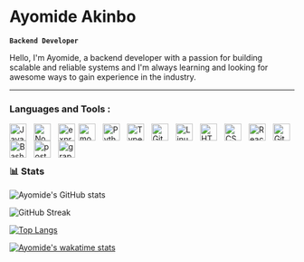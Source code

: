 #  Ayomide Akinbo

**`Backend Developer`**

Hello, I'm Ayomide, a backend developer with a passion for building scalable and reliable systems and I'm always learning and looking for awesome ways to gain experience in the industry.

  

---

         
          
### Languages and Tools :

<img align="left" alt="JavaScript" width="30px" style="padding-right:10px;" src="https://cdn.jsdelivr.net/gh/devicons/devicon/icons/javascript/javascript-plain.svg" />
<img align="left" alt="NodeJS" width="30px" style="padding-right:10px;" src="https://cdn.jsdelivr.net/gh/devicons/devicon/icons/nodejs/nodejs-original.svg" />
<img align="left" alt="express" width="30px"style="padding-right:3px;background-color:white;" src="https://cdn.jsdelivr.net/gh/devicons/devicon/icons/express/express-original.svg" />
<img align="left" alt="mongodb" width="30px" style="padding-right:10px;" src="https://cdn.jsdelivr.net/gh/devicons/devicon/icons/mongodb/mongodb-original-wordmark.svg" />
<img align="left" alt="Python" width="30px" style="padding-right:10px;" src="https://cdn.jsdelivr.net/gh/devicons/devicon/icons/python/python-plain.svg" />

<img align="left" alt="TypeScript" width="30px" style="padding-right:10px;" src="https://cdn.jsdelivr.net/gh/devicons/devicon/icons/typescript/typescript-plain.svg" />
<img align="left" alt="Git" width="30px" style="padding-right:10px;" src="https://cdn.jsdelivr.net/gh/devicons/devicon/icons/git/git-original.svg" />
<img align="left" alt="Linux" width="30px" style="padding-right:10px;" src="https://cdn.jsdelivr.net/gh/devicons/devicon/icons/linux/linux-original.svg" />
<img align="left" alt="HTML" width="30px" style="padding-right:10px;" src="https://cdn.jsdelivr.net/gh/devicons/devicon/icons/html5/html5-plain.svg" />
<img align="left" alt="CSS" width="30px" style="padding-right:10px;" src="https://cdn.jsdelivr.net/gh/devicons/devicon/icons/css3/css3-plain.svg" />
<img align="left" alt="React" width="30px" style="padding-right:10px;" src="https://cdn.jsdelivr.net/gh/devicons/devicon/icons/react/react-original.svg" />
<img align="left" alt="GitHub" width="30px" style="padding-right:0px;background-color:white;" src="https://cdn.jsdelivr.net/gh/devicons/devicon/icons/github/github-original-wordmark.svg" />
<img align="left" alt="Bash" width="30px" style="padding-right:10px;" src="https://cdn.jsdelivr.net/gh/devicons/devicon/icons/bash/bash-original.svg" />
<img align="left" alt="postgresql" width="30px" style="padding-right:10px;" src="https://cdn.jsdelivr.net/gh/devicons/devicon/icons/postgresql/postgresql-original-wordmark.svg" />
<img align="left" alt="graphql" width="30px" style="padding-right:10px;"  src="https://cdn.jsdelivr.net/gh/devicons/devicon/icons/graphql/graphql-plain.svg" />
<br />

<br />






#

### 📊 Stats
![Ayomide's GitHub stats](https://github-readme-stats.vercel.app/api?username=aytheotaku&show_icons=true&theme=radical&hide=stars)

![GitHub Streak](https://streak-stats.demolab.com?user=aytheotaku&theme=tokyonight&border_radius=4.5)

[![Top Langs](https://github-readme-stats.vercel.app/api/top-langs/?username=aytheotaku&theme=dracula)](https://github.com/anuraghazra/github-readme-stats)

[![Ayomide's wakatime stats](https://github-readme-stats.vercel.app/api/wakatime?username=aytheotaku&theme=tokyonight)](https://github.com/anuraghazra/github-readme-stats)

#
